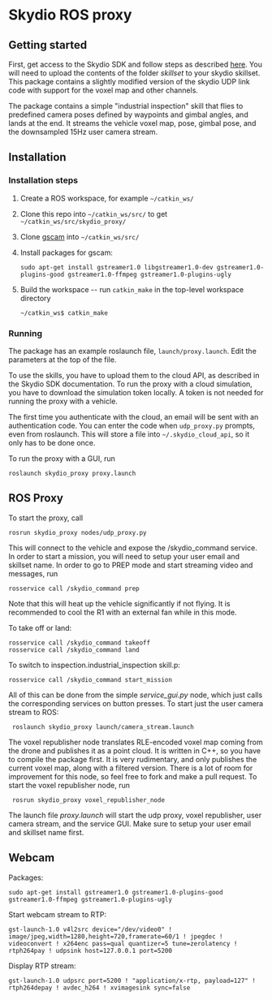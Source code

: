 # Skydio ROS proxy

## Getting started

First, get access to the Skydio SDK and follow steps as described [here](https://github.com/Skydio/skydio-skills).
You will need to upload the contents of the folder *skillset* to your skydio skillset.
This package contains a slightly modified version of the skydio UDP link code with support for the
voxel map and other channels.

The package contains a simple "industrial inspection" skill that flies to predefined camera poses
defined by waypoints and gimbal angles, and lands at the end. It streams the vehicle voxel map,
pose, gimbal pose, and the downsampled 15Hz user camera stream.

## Installation

### Installation steps
1. Create a ROS workspace, for example ``~/catkin_ws/``
2. Clone this repo into ``~/catkin_ws/src/`` to get ``~/catkin_ws/src/skydio_proxy/``
3. Clone [gscam](https://github.com/ros-drivers/gscam) into ``~/catkin_ws/src/``
4. Install packages for gscam:

    ``sudo apt-get install gstreamer1.0 libgstreamer1.0-dev gstreamer1.0-plugins-good gstreamer1.0-ffmpeg gstreamer1.0-plugins-ugly``

5. Build the workspace -- run ``catkin_make`` in the top-level workspace directory

    ``~/catkin_ws$ catkin_make``

### Running
The package has an example roslaunch file, ``launch/proxy.launch``. Edit the parameters at the top
of the file.

To use the skills, you have to upload them to the cloud API, as described in the Skydio SDK
documentation. To run the proxy with a cloud simulation, you have to download the simulation token
locally. A token is not needed for running the proxy with a vehicle.

The first time you authenticate with the cloud, an email will be sent with an authentication code.
You can enter the code when ``udp_proxy.py`` prompts, even from roslaunch. This will store a file
into ``~/.skydio_cloud_api``, so it only has to be done once.

To run the proxy with a GUI, run

    roslaunch skydio_proxy proxy.launch

## ROS Proxy
To start the proxy, call

    rosrun skydio_proxy nodes/udp_proxy.py

This will connect to the vehicle and expose the /skydio_command service. In order to start a mission,
you will need to setup your user email and skillset name.
In order to go to PREP mode and start streaming video and messages, run

    rosservice call /skydio_command prep

Note that this will heat up the vehicle significantly if not flying. It is recommended to cool the
R1 with an external fan while in this mode.

To take off or land:

    rosservice call /skydio_command takeoff
    rosservice call /skydio_command land

To switch to inspection.industrial_inspection skill.p:

    rosservice call /skydio_command start_mission

All of this can be done from the simple *service_gui.py* node, which just calls the corresponding
services on button presses. To start just the user camera stream to ROS:

     roslaunch skydio_proxy launch/camera_stream.launch

The voxel republisher node translates RLE-encoded voxel map coming from the drone and publishes it
as a point cloud. It is written in C++, so you have to compile the package first. It is very
rudimentary, and only publishes the current voxel map, along with a filtered version. There is a lot
of room for improvement for this node, so feel free to fork and make a pull request.
To start the voxel republisher node, run

     rosrun skydio_proxy voxel_republisher_node

The launch file *proxy.launch* will start the udp proxy, voxel republisher, user camera stream, and
the service GUI. Make sure to setup your user email and skillset name first.

## Webcam
Packages:

    sudo apt-get install gstreamer1.0 gstreamer1.0-plugins-good gstreamer1.0-ffmpeg gstreamer1.0-plugins-ugly 

Start webcam stream to RTP:

    gst-launch-1.0 v4l2src device="/dev/video0" ! image/jpeg,width=1280,height=720,framerate=60/1 ! jpegdec ! videoconvert ! x264enc pass=qual quantizer=5 tune=zerolatency ! rtph264pay ! udpsink host=127.0.0.1 port=5200

Display RTP stream:

    gst-launch-1.0 udpsrc port=5200 ! "application/x-rtp, payload=127" ! rtph264depay ! avdec_h264 ! xvimagesink sync=false

